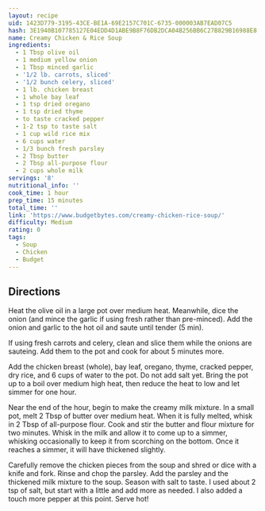 ```yaml
---
layout: recipe
uid: 1423D779-3195-43CE-BE1A-69E2157C701C-6735-000003AB7EAD07C5
hash: 3E1940B107785127E04EDD4D1ABE9B8F76DB2DCA04B256BB6C27B829B16988E8
name: Creamy Chicken & Rice Soup
ingredients:
  - 1 Tbsp olive oil
  - 1 medium yellow onion
  - 1 Tbsp minced garlic
  - '1/2 lb. carrots, sliced'
  - '1/2 bunch celery, sliced'
  - 1 lb. chicken breast
  - 1 whole bay leaf
  - 1 tsp dried oregano
  - 1 tsp dried thyme
  - to taste cracked pepper
  - 1-2 tsp to taste salt
  - 1 cup wild rice mix
  - 6 cups water
  - 1/3 bunch fresh parsley
  - 2 Tbsp butter
  - 2 Tbsp all-purpose flour
  - 2 cups whole milk
servings: '8'
nutritional_info: ''
cook_time: 1 hour
prep_time: 15 minutes
total_time: ''
link: 'https://www.budgetbytes.com/creamy-chicken-rice-soup/'
difficulty: Medium
rating: 0
tags:
  - Soup
  - Chicken
  - Budget
---
```


## Directions

Heat the olive oil in a large pot over medium heat. Meanwhile, dice the onion (and mince the garlic if using fresh rather than pre-minced). Add the onion and garlic to the hot oil and saute until tender (5 min).

If using fresh carrots and celery, clean and slice them while the onions are sauteing. Add them to the pot and cook for about 5 minutes more.

Add the chicken breast (whole), bay leaf, oregano, thyme, cracked pepper, dry rice, and 6 cups of water to the pot. Do not add salt yet. Bring the pot up to a boil over medium high heat, then reduce the heat to low and let simmer for one hour.

Near the end of the hour, begin to make the creamy milk mixture. In a small pot, melt 2 Tbsp of butter over medium heat. When it is fully melted, whisk in 2 Tbsp of all-purpose flour. Cook and stir the butter and flour mixture for two minutes. Whisk in the milk and allow it to come up to a simmer, whisking occasionally to keep it from scorching on the bottom. Once it reaches a simmer, it will have thickened slightly.

Carefully remove the chicken pieces from the soup and shred or dice with a knife and fork. Rinse and chop the parsley. Add the parsley and the thickened milk mixture to the soup. Season with salt to taste. I used about 2 tsp of salt, but start with a little and add more as needed. I also added a touch more pepper at this point. Serve hot!
